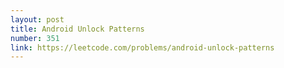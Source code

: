 ```yaml
---
layout: post
title: Android Unlock Patterns
number: 351
link: https://leetcode.com/problems/android-unlock-patterns
---
```

